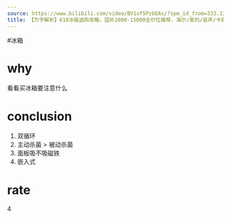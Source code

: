```yaml
---
source: https://www.bilibili.com/video/BV1of5PzbEAx/?spm_id_from=333.1387.favlist.content.click&vd_source=549bde2564979641a5f0adbcfa529b0a
title: 【万字解析】618冰箱选购攻略，国补2000-15000全价位推荐，海尔/美的/容声/卡萨帝/海信/小米等品牌
---
```


#冰箱
# why
看看买冰箱要注意什么

# conclusion
1. 双循环
2. 主动杀菌 > 被动杀菌
3. 面板吸不吸磁铁
4. 嵌入式
# rate
4
